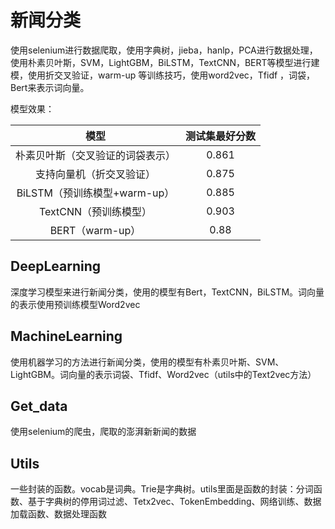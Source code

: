 # 新闻分类

使用selenium进行数据爬取，使用字典树，jieba，hanlp，PCA进行数据处理，使用朴素贝叶斯，SVM，LightGBM，BiLSTM，TextCNN，BERT等模型进行建模，使用折交叉验证，warm-up 等训练技巧，使用word2vec，Tfidf	，词袋，Bert来表示词向量。


模型效果：

|               模型               | 测试集最好分数 |
| :------------------------------: | :------------: |
| 朴素贝叶斯（交叉验证的词袋表示） |     0.861      |
|     支持向量机（折交叉验证）     |     0.875      |
|   BiLSTM（预训练模型+warm-up）   |     0.885      |
|      TextCNN（预训练模型）       |     0.903      |
|         BERT（warm-up）          |      0.88      |




## DeepLearning

深度学习模型来进行新闻分类，使用的模型有Bert，TextCNN，BiLSTM。词向量的表示使用预训练模型Word2vec

## MachineLearning

使用机器学习的方法进行新闻分类，使用的模型有朴素贝叶斯、SVM、LightGBM。词向量的表示词袋、Tfidf、Word2vec（utils中的Text2vec方法）

## Get_data

使用selenium的爬虫，爬取的澎湃新新闻的数据

## Utils

一些封装的函数。vocab是词典。Trie是字典树。utils里面是函数的封装：分词函数、基于字典树的停用词过滤、Tetx2vec、TokenEmbedding、网络训练、数据加载函数、数据处理函数



